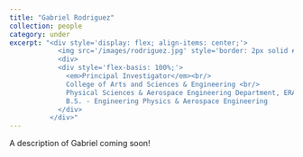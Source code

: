```yaml
---
title: "Gabriel Rodriguez"
collection: people
category: under
excerpt: "<div style='display: flex; align-items: center;'>
            <img src='/images/rodriguez.jpg' style='border: 2px solid #ccc; border-radius: 10px; width: 25%; margin-right: 1rem;'>
            <div>
            <div style='flex-basis: 100%;'>
              <em>Principal Investigator</em><br/>
              College of Arts and Sciences & Engineering <br/>
              Physical Sciences & Aerospace Engineering Department, ERAU<br/>
              B.S. - Engineering Physics & Aerospace Engineering
            </div>
          </div>"
---
```


A description of Gabriel coming soon!